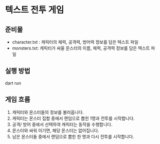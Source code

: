# 텍스트 전투 게임

## 준비물

- character.txt : 캐릭터의 체력, 공격력, 방어력 정보를 담은 텍스트 파일
- monsters.txt: 캐릭터가 싸울 몬스터의 이름, 체력, 공격력 정보를 담은 텍스트 파일

## 실행 방법

dart run

## 게임 흐름

1. 캐릭터와 몬스터들의 정보를 불러옵니다.
2. 캐릭터는 몬스터 집합 중에서 랜덤으로 뽑힌 1명과 전투를 시작합니다.
3. 공격/ 방어 중에서 선택하여 캐릭터는 동작을 수행합니다.
4. 몬스터와 싸워 이기면, 해당 몬스터는 없어집니다.
5. 남은 몬스터들 중에서 랜덤으로 뽑힌 한 명과 다시 전투를 시작합니다.
